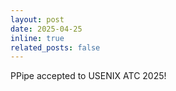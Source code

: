 ```yaml
---
layout: post
date: 2025-04-25
inline: true
related_posts: false
---
```


PPipe accepted to USENIX ATC 2025!
